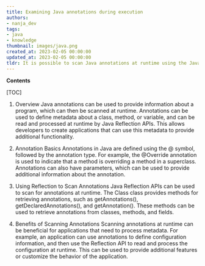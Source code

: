 ```yaml
---
title: Examining Java annotations during execution
authors:
- nanja_dev
tags:
- java
- knowledge
thumbnail: images/java.png
created_at: 2023-02-05 00:00:00
updated_at: 2023-02-05 00:00:00
tldr: It is possible to scan Java annotations at runtime using the Java Reflection API.
---
```


**Contents**

[TOC]

1. Overview 
Java annotations can be used to provide information about a program, which can then be scanned at runtime. Annotations can be used to define metadata about a class, method, or variable, and can be read and processed at runtime by Java Reflection APIs. This allows developers to create applications that can use this metadata to provide additional functionality.

2. Annotation Basics 
Annotations in Java are defined using the @ symbol, followed by the annotation type. For example, the @Override annotation is used to indicate that a method is overriding a method in a superclass. Annotations can also have parameters, which can be used to provide additional information about the annotation.

3. Using Reflection to Scan Annotations 
Java Reflection APIs can be used to scan for annotations at runtime. The Class class provides methods for retrieving annotations, such as getAnnotations(), getDeclaredAnnotations(), and getAnnotation(). These methods can be used to retrieve annotations from classes, methods, and fields.

4. Benefits of Scanning Annotations 
Scanning annotations at runtime can be beneficial for applications that need to process metadata. For example, an application can use annotations to define configuration information, and then use the Reflection API to read and process the configuration at runtime. This can be used to provide additional features or customize the behavior of the application.

